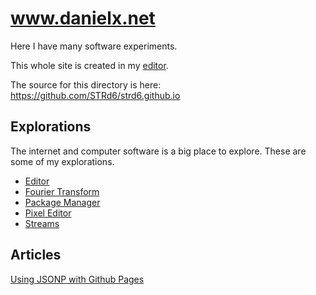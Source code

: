 www.danielx.net
===============

Here I have many software experiments.

This whole site is created in my [editor](/editor/docs).

The source for this directory is here: https://github.com/STRd6/strd6.github.io

Explorations
------------

The internet and computer software is a big place to explore. These are some of
my explorations.

- [Editor](/editor)
- [Fourier Transform](/series)
- [Package Manager](/require/docs)
- [Pixel Editor](/pixel-editor)
- [Streams](/stream/docs)

Articles
--------

[Using JSONP with Github Pages](./gh-pages-jsonp)
